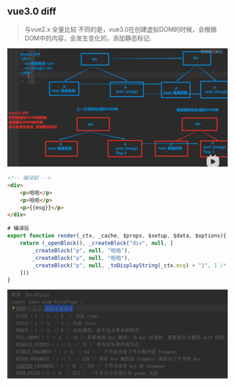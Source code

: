 ## vue3.0 diff

> 与vue2.x 全量比较 不同的是，vue3.0在创建虚拟DOM的时候，会根据DOM中的内容，会发生变化的，添加静态标记.

![](../assets/vue3/vue3-diff.jpg)

```html
<!-- 编译前 -->
<div>
    <p>哈哈</p>
    <p>哈哈</p>
    <p>{{msg}}</p>
</div>
```

```js
# 编译后
export function render(_ctx, _cache, $props, $setup, $data, $options){
    return (_openBlock(), _createBlock("div", null, [
        _createBlock("p", null, "哈哈"),
        _createBlock("p", null, "哈哈"),
        _createBlock("p", null, _toDisplayString(_ctx.msg) + "}", 1 /* TEXT */)
    ]))
}
```

![](../assets/vue3/静态标记类型.jpg)

